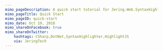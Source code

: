 ```yaml
---
mimo_pageDescription: A quick start tutorial for Jering.Web.SyntaxHighlighters.HighlightJS.
mimo_pageTitle: Quick Start
mimo_pageID: quick-start
mimo_date: Oct 19, 2018
mimo_shareOnFacebook: true
mimo_shareOnTwitter:
    hashtags: CSharp,DotNet,SyntaxHighlighter,HighlightJS
    via: JeringTech
---
```

